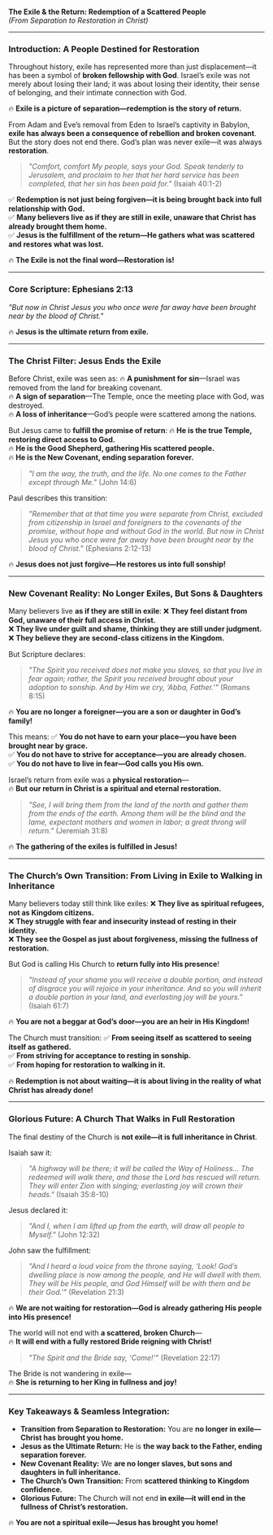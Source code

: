 **The Exile & the Return: Redemption of a Scattered People**  
_(From Separation to Restoration in Christ)_

---

### **Introduction: A People Destined for Restoration**

Throughout history, exile has represented more than just displacement—it has been a symbol of **broken fellowship with God**. Israel’s exile was not merely about losing their land; it was about losing their identity, their sense of belonging, and their intimate connection with God.

🔥 **Exile is a picture of separation—redemption is the story of return.**

From Adam and Eve’s removal from Eden to Israel’s captivity in Babylon, **exile has always been a consequence of rebellion and broken covenant**. But the story does not end there. God’s plan was never exile—it was always **restoration**.

> _"Comfort, comfort My people, says your God. Speak tenderly to Jerusalem, and proclaim to her that her hard service has been completed, that her sin has been paid for."_ (Isaiah 40:1-2)

✅ **Redemption is not just being forgiven—it is being brought back into full relationship with God.**  
✅ **Many believers live as if they are still in exile, unaware that Christ has already brought them home.**  
✅ **Jesus is the fulfillment of the return—He gathers what was scattered and restores what was lost.**

🔥 **The Exile is not the final word—Restoration is!**

---

### **Core Scripture: Ephesians 2:13**

_"But now in Christ Jesus you who once were far away have been brought near by the blood of Christ."_

🔥 **Jesus is the ultimate return from exile.**

---

### **The Christ Filter: Jesus Ends the Exile**

Before Christ, exile was seen as: 
🔥 **A punishment for sin**—Israel was removed from the land for breaking covenant.  
🔥 **A sign of separation**—The Temple, once the meeting place with God, was destroyed.  
🔥 **A loss of inheritance**—God’s people were scattered among the nations.

But Jesus came to **fulfill the promise of return**: 
🔥 **He is the true Temple, restoring direct access to God.**  
🔥 **He is the Good Shepherd, gathering His scattered people.**  
🔥 **He is the New Covenant, ending separation forever.**

> _"I am the way, the truth, and the life. No one comes to the Father except through Me."_ (John 14:6)

Paul describes this transition:

> _"Remember that at that time you were separate from Christ, excluded from citizenship in Israel and foreigners to the covenants of the promise, without hope and without God in the world. But now in Christ Jesus you who once were far away have been brought near by the blood of Christ."_ (Ephesians 2:12-13)

🔥 **Jesus does not just forgive—He restores us into full sonship!**

---

### **New Covenant Reality: No Longer Exiles, But Sons & Daughters**

Many believers live **as if they are still in exile**: 
❌ **They feel distant from God, unaware of their full access in Christ.**  
❌ **They live under guilt and shame, thinking they are still under judgment.**  
❌ **They believe they are second-class citizens in the Kingdom.**

But Scripture declares:

> _"The Spirit you received does not make you slaves, so that you live in fear again; rather, the Spirit you received brought about your adoption to sonship. And by Him we cry, ‘Abba, Father.’"_ (Romans 8:15)

🔥 **You are no longer a foreigner—you are a son or daughter in God’s family!**

This means: 
✅ **You do not have to earn your place—you have been brought near by grace.**  
✅ **You do not have to strive for acceptance—you are already chosen.**  
✅ **You do not have to live in fear—God calls you His own.**

Israel’s return from exile was a **physical restoration**—  
🔥 **But our return in Christ is a spiritual and eternal restoration.**

> _"See, I will bring them from the land of the north and gather them from the ends of the earth. Among them will be the blind and the lame, expectant mothers and women in labor; a great throng will return."_ (Jeremiah 31:8)

🔥 **The gathering of the exiles is fulfilled in Jesus!**

---

### **The Church’s Own Transition: From Living in Exile to Walking in Inheritance**

Many believers today still think like exiles: 
❌ **They live as spiritual refugees, not as Kingdom citizens.**  
❌ **They struggle with fear and insecurity instead of resting in their identity.**  
❌ **They see the Gospel as just about forgiveness, missing the fullness of restoration.**

But God is calling His Church to **return fully into His presence**!

> _"Instead of your shame you will receive a double portion, and instead of disgrace you will rejoice in your inheritance. And so you will inherit a double portion in your land, and everlasting joy will be yours."_ (Isaiah 61:7)

🔥 **You are not a beggar at God’s door—you are an heir in His Kingdom!**

The Church must transition: 
✅ **From seeing itself as scattered to seeing itself as gathered.**  
✅ **From striving for acceptance to resting in sonship.**  
✅ **From hoping for restoration to walking in it.**

🔥 **Redemption is not about waiting—it is about living in the reality of what Christ has already done!**

---

### **Glorious Future: A Church That Walks in Full Restoration**

The final destiny of the Church is **not exile—it is full inheritance in Christ**.

Isaiah saw it:

> _"A highway will be there; it will be called the Way of Holiness... The redeemed will walk there, and those the Lord has rescued will return. They will enter Zion with singing; everlasting joy will crown their heads."_ (Isaiah 35:8-10)

Jesus declared it:

> _"And I, when I am lifted up from the earth, will draw all people to Myself."_ (John 12:32)

John saw the fulfillment:

> _"And I heard a loud voice from the throne saying, ‘Look! God’s dwelling place is now among the people, and He will dwell with them. They will be His people, and God Himself will be with them and be their God.'"_ (Revelation 21:3)

🔥 **We are not waiting for restoration—God is already gathering His people into His presence!**

The world will not end with **a scattered, broken Church**—  
🔥 **It will end with a fully restored Bride reigning with Christ!**

> _"The Spirit and the Bride say, ‘Come!’"_ (Revelation 22:17)

The Bride is not wandering in exile—  
🔥 **She is returning to her King in fullness and joy!**

---

### **Key Takeaways & Seamless Integration:**

- **Transition from Separation to Restoration:** You are **no longer in exile—Christ has brought you home.**
- **Jesus as the Ultimate Return:** He is **the way back to the Father, ending separation forever.**
- **New Covenant Reality:** We **are no longer slaves, but sons and daughters in full inheritance.**
- **The Church’s Own Transition:** From **scattered thinking to Kingdom confidence.**
- **Glorious Future:** The Church will not end **in exile—it will end in the fullness of Christ’s restoration.**

🔥 **You are not a spiritual exile—Jesus has brought you home!**